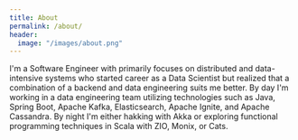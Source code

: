 ```yaml
---
title: About
permalink: /about/
header:
  image: "/images/about.png"
---
```


I'm a Software Engineer with primarily focuses on distributed and data-intensive systems who started career as a Data Scientist but realized that a combination of a backend and data engineering suits me better.
By day I'm working in a data engineering team utilizing technologies such as Java, Spring Boot, Apache Kafka, Elasticsearch, Apache Ignite, and Apache Cassandra.
By night I'm either hakking with Akka or exploring functional programming techniques in Scala with ZIO, Monix, or Cats.